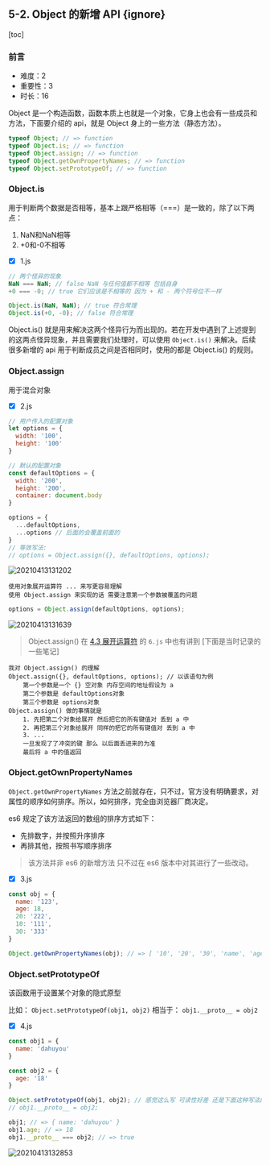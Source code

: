 ## 5-2. Object 的新增 API {ignore}

[toc]

### 前言

- 难度：2
- 重要性：3
- 时长：16

Object 是一个构造函数，函数本质上也就是一个对象，它身上也会有一些成员和方法，下面要介绍的 api，就是 Object 身上的一些方法（静态方法）。

```js
typeof Object; // => function
typeof Object.is; // => function
typeof Object.assign; // => function
typeof Object.getOwnPropertyNames; // => function
typeof Object.setPrototypeOf; // => function
```

### Object.is

用于判断两个数据是否相等，基本上跟严格相等（===）是一致的，除了以下两点：

1) NaN和NaN相等
2) +0和-0不相等

- [x] 1.js

```js
// 两个怪异的现象
NaN === NaN; // false NaN 与任何值都不相等 包括自身
+0 === -0; // true 它们应该是不相等的 因为 + 和 - 两个符号位不一样

Object.is(NaN, NaN); // true 符合常理
Object.is(+0, -0); // false 符合常理
```

Object.is() 就是用来解决这两个怪异行为而出现的。若在开发中遇到了上述提到的这两点怪异现象，并且需要我们处理时，可以使用 `Object.is()` 来解决。后续很多新增的 api 用于判断成员之间是否相同时，使用的都是 Object.is() 的规则。

### Object.assign

用于混合对象

- [x] 2.js

```js
// 用户传入的配置对象
let options = {
  width: '100',
  height: '100'
}

// 默认的配置对象
const defaultOptions = {
  width: '200',
  height: '200',
  container: document.body
}

options = {
  ...defaultOptions,
  ...options // 后面的会覆盖前面的
}
// 等效写法:
// options = Object.assign({}, defaultOptions, options);
```

![20210413131202](https://cdn.jsdelivr.net/gh/123taojiale/dahuyou_picture@main/blogs/20210413131202.png)

```
使用对象展开运算符 ... 来写更容易理解
使用 Object.assign 来实现的话 需要注意第一个参数被覆盖的问题
```

```js
options = Object.assign(defaultOptions, options);
```

![20210413131639](https://cdn.jsdelivr.net/gh/123taojiale/dahuyou_picture@main/blogs/20210413131639.png)

> Object.assign() 在 [4.3 展开运算符](https://123taojiale.github.io/fenotes/es6/%E8%A2%81%E8%BF%9B/4.%20%E5%87%BD%E6%95%B0/4-3.%20%E5%B1%95%E5%BC%80%E8%BF%90%E7%AE%97%E7%AC%A6/notes/4-3.%20%E5%B1%95%E5%BC%80%E8%BF%90%E7%AE%97%E7%AC%A6.html) 的 `6.js` 中也有讲到 [下面是当时记录的一些笔记]

```
我对 Object.assign() 的理解
Object.assign({}, defaultOptions, options); // 以该语句为例
    第一个参数是一个 {} 空对象 内存空间的地址假设为 a
    第二个参数是 defaultOptions对象
    第三个参数是 options对象
Object.assign() 做的事情就是
    1. 先把第二个对象给展开 然后把它的所有键值对 丢到 a 中
    2. 再把第三个对象给展开 同样的把它的所有键值对 丢到 a 中
    3. ...
    一旦发现了了冲突的键 那么 以后面丢进来的为准
    最后将 a 中的值返回
```

### Object.getOwnPropertyNames

`Object.getOwnPropertyNames` 方法之前就存在，只不过，官方没有明确要求，对属性的顺序如何排序。所以，如何排序，完全由浏览器厂商决定。

es6 规定了该方法返回的数组的排序方式如下：

- 先排数字，并按照升序排序
- 再排其他，按照书写顺序排序

> 该方法并非 es6 的新增方法 只不过在 es6 版本中对其进行了一些改动。

- [x] 3.js

```js
const obj = {
  name: '123',
  age: 18,
  20: '222',
  10: '111',
  30: '333'
}

Object.getOwnPropertyNames(obj); // => [ '10', '20', '30', 'name', 'age' ]
```

### Object.setPrototypeOf

该函数用于设置某个对象的隐式原型

比如： `Object.setPrototypeOf(obj1, obj2)`
相当于：  ``` obj1.__proto__ = obj2 ```

- [x] 4.js

```js
const obj1 = {
  name: 'dahuyou'
}

const obj2 = {
  age: '18'
}

Object.setPrototypeOf(obj1, obj2); // 感觉这么写 可读性好差 还是下面这种写法的可读性好
// obj1.__proto__ = obj2;

obj1; // => { name: 'dahuyou' }
obj1.age; // => 18
obj1.__proto__ === obj2; // => true
```

![20210413132853](https://cdn.jsdelivr.net/gh/123taojiale/dahuyou_picture@main/blogs/20210413132853.png)
